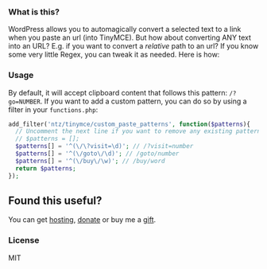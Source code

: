 ### What is this?

WordPress allows you to automagically convert a selected text to a link when you paste an url (into TinyMCE). But how about converting ANY text into an URL? E.g. if you want to convert a _relative_ path to an url? If you know some very little Regex, you can tweak it as needed. Here is how:

### Usage

By default, it will accept clipboard content that follows this pattern: `/?go=NUMBER`. If you want to add a custom pattern, you can do so by using a filter in your `functions.php`:

```php
add_filter('ntz/tinymce/custom_paste_patterns', function($patterns){
  // Uncomment the next line if you want to remove any existing patterns!
  // $patterns = [];
  $patterns[] = '^(\/\?visit=\d)'; // /?visit=number
  $patterns[] = '^(\/goto\/\d)'; // /goto/number
  $patterns[] = '^(\/buy\/\w)'; // /buy/word
  return $patterns;
});
```

## Found this useful?

You can get [hosting](https://m.do.co/c/c95a44d0e992), [donate](https://www.paypal.me/iamntz) or buy me a [gift](http://iamntz.com/wishlist).

### License

MIT